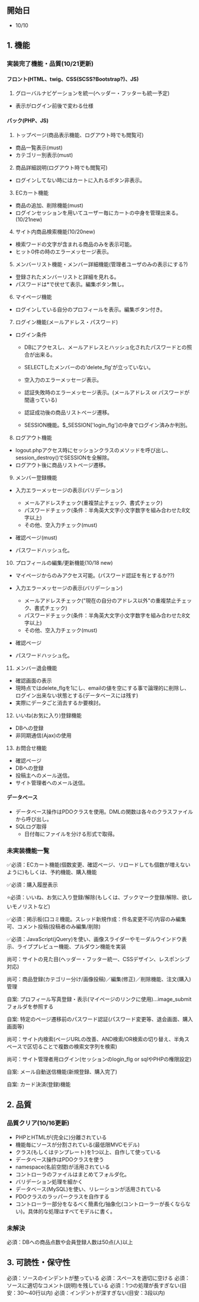 ## 開始日
+ 10/10

## 1. 機能

### 実装完了機能・品質(10/21更新)

#### フロント(HTML、twig、CSS(SCSS?Bootstrap?)、JS)
1. グローバルナビゲーションを統一(ヘッダー・フッターも統一予定)
+ 表示がログイン前後で変わる仕様

#### バック(PHP、JS)
1. トップページ(商品表示機能、ログアウト時でも閲覧可)  
+ 商品一覧表示(must)
+ カテゴリー別表示(must)

2. 商品詳細説明(ログアウト時でも閲覧可)
+ ログインしてない時にはカートに入れるボタン非表示。

3. ECカート機能
+ 商品の追加、削除機能(must)
+ ログインセッションを用いてユーザー毎にカートの中身を管理出来る。(10/21new)

4. サイト内商品検索機能(10/20new)
+ 検索ワードの文字が含まれる商品のみを表示可能。
+ ヒット0件の時のエラーメッセージ表示。

5. メンバーリスト機能・メンバー詳細機能(管理者ユーザのみの表示にする?)
+ 登録されたメンバーリストと詳細を見れる。
+ パスワードは*で伏せて表示。編集ボタン無し。

6. マイページ機能
+ ログインしている自分のプロフィールを表示。編集ボタン付き。

7. ログイン機能(メールアドレス・パスワード)
+ ログイン条件
  + DBにアクセスし、メールアドレスとハッシュ化されたパスワードとの照合が出来る。
  + SELECTしたメンバーのの'delete_flg'が立っていない。
  
  + 空入力のエラーメッセージ表示。
  + 認証失敗時のエラーメッセージ表示。(メールアドレス or パスワードが間違っている)
  + 認証成功後の商品リストページ遷移。
  + SESSION機能。$_SESSION['login_flg']の中身でログイン済みか判別。

8. ログアウト機能
+ logout.phpアクセス時にセッションクラスのメソッドを呼び出し、session_destroy()でSESSIONを全解除。
+ ログアウト後に商品リストページ遷移。

9. メンバー登録機能
+ 入力エラーメッセージの表示(バリデーション)
  + メールアドレスチェック(重複禁止チェック、書式チェック)
  + パスワードチェック(条件：半角英大文字小文字数字を組み合わせた8文字以上)
  + その他、空入力チェック(must)

+ 確認ページ(must)
+ パスワードハッシュ化。
  
10. プロフィールの編集/更新機能(10/18 new)
+ マイページからのみアクセス可能。(パスワード認証を有とするか??)
+ 入力エラーメッセージの表示(バリデーション)
  + メールアドレスチェック("現在の自分のアドレス以外"の重複禁止チェック、書式チェック)
  + パスワードチェック(条件：半角英大文字小文字数字を組み合わせた8文字以上)
  + その他、空入力チェック(must)
    
+ 確認ページ
+ パスワードハッシュ化。
  
11. メンバー退会機能
+ 確認画面の表示
+ 現時点ではdelete_flgを1にし、emailの値を空にする事で論理的に削除し、ログイン出来ない状態とする(データベースには残す)
+ 実際にデータごと消去するか要検討。

12. いいね(お気に入り)登録機能
+ DBへの登録
+ 非同期通信(Ajax)の使用

13. お問合せ機能    
+ 確認ページ
+ DBへの登録
+ 投稿主へのメール送信。
+ サイト管理者へのメール送信。

#### データベース
+ データベース操作はPDOクラスを使用。DMLの関数は各々のクラスファイルから呼び出し。
+ SQLログ取得
  + 日付毎にファイルを分ける形式で取得。
  

### 未実装機能一覧


✅必須：ECカート機能(個数変更、確認ページ、リロードしても個数が増えないように)もしくは、予約機能、購入機能

✅必須：購入履歴表示

⭐️必須：いいね、お気に入り登録/解除(もしくは、ブックマーク登録/解除、欲しいモノリストなど)

✅必須：掲示板(口コミ機能。スレッド新規作成：件名変更不可/内容のみ編集可、コメント投稿(投稿者のみ編集/削除)

✅必須：JavaScript(jQuery)を使い、画像スライダーやモーダルウインドウ表示、ライブプレビュー機能、プルダウン機能を実装

尚可：サイトの見た目(ヘッダー・フッター統一、CSSデザイン、レスポンシブ対応)

尚可：商品登録(カテゴリー分け/画像投稿)／編集(修正)／削除機能、注文(購入)管理

自案: プロフィール写真登録・表示(マイページのリンクに使用)...image_submitフォルダを参照する

自案: 特定のページ遷移前のパスワード認証(パスワード変更等、退会画面、購入画面等)

尚可：サイト内検索(ページURLの改善、AND検索/OR検索の切り替え、半角スペースで区切ることで複数の検索文字列を検索)


尚可：サイト管理者用ログイン(セッションのlogin_flg or sqlやPHPの権限設定)

自案: メール自動送信機能(新規登録、購入完了)

自案: カード決済(登録)機能 


## 2. 品質

### 品質クリア(10/16更新)

+ PHPとHTMLが(完全に)分離されている
+ 機能毎にソースが分割されている(最低限MVCモデル)
+ クラス(もしくはテンプレート)を1つ以上、自作して使っている
+ データベース操作はPDOクラスを使う
+ namespace(名前空間)が活用されている
+ コントローラのファイルはまとめてフォルダ化。
+ バリデーション処理を細かく
+ データベース(MySQL)を使い、リレーションが活用されている
+ PDOクラスのラッパークラスを自作する
+ コントローラー部分をなるべく簡素化/抽象化(コントローラーが長くならない)。具体的な処理はすべてモデルに書く。

### 未解決

必須：DBへの商品点数や会員登録人数は50点(人)以上


## 3. 可読性・保守性

必須：ソースのインデントが整っている
必須：スペースを適切に空ける
必須：ソースに適切なコメント(説明)を残している
必須：1つの処理が長すぎない(目安：30～40行以内)
必須：インデントが深すぎない(目安：3段以内)